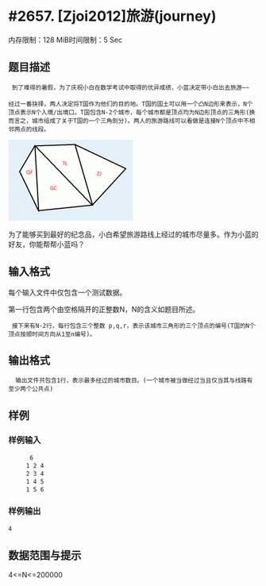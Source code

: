 # #2657. [Zjoi2012]旅游(journey)

内存限制：128 MiB时间限制：5 Sec

## 题目描述

     到了难得的暑假，为了庆祝小白在数学考试中取得的优异成绩，小蓝决定带小白出去旅游~~

    经过一番抉择，两人决定将T国作为他们的目的地。T国的国土可以用一个凸N边形来表示，N个顶点表示N个入境/出境口。T国包含N-2个城市，每个城市都是顶点均为N边形顶点的三角形(换而言之，城市组成了关于T国的一个三角剖分)。两人的旅游路线可以看做是连接N个顶点中不相邻两点的线段。

![](upload/201204/11.jpg)

   为了能够买到最好的纪念品，小白希望旅游路线上经过的城市尽量多。作为小蓝的好友，你能帮帮小蓝吗？

## 输入格式

 每个输入文件中仅包含一个测试数据。

第一行包含两个由空格隔开的正整数N，N的含义如题目所述。

     接下来有N-2行，每行包含三个整数 p,q,r，表示该城市三角形的三个顶点的编号(T国的N个顶点按顺时间方向从1至n编号)。

## 输出格式

      输出文件共包含1行，表示最多经过的城市数目。(一个城市被当做经过当且仅当其与线路有至少两个公共点)

## 样例

### 样例输入

    
          6
         1 2 4
         2 3 4
         1 4 5
         1 5 6
    
    

### 样例输出

    
    4
    

## 数据范围与提示

4<=N<=200000
